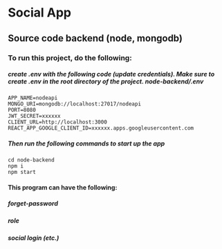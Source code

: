# Social App

## Source code backend (node, mongodb)

### To run this project, do the following:

##### create .env with the following code (update credentials). Make sure to create .env in the root directory of the project. node-backend/.env

```
APP_NAME=nodeapi
MONGO_URI=mongodb://localhost:27017/nodeapi
PORT=8080
JWT_SECRET=xxxxxx
CLIENT_URL=http://localhost:3000
REACT_APP_GOOGLE_CLIENT_ID=xxxxxx.apps.googleusercontent.com
```

##### Then run the following commands to start up the app

```
cd node-backend
npm i
npm start
```
#### This program can have the following:
##### forget-password
##### role 
##### social login (etc.)
